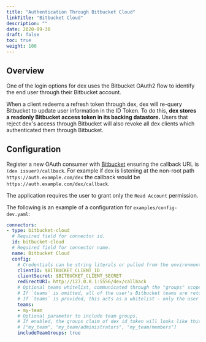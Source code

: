 ```yaml
---
title: "Authentication Through Bitbucket Cloud"
linkTitle: "Bitbucket Cloud"
description: ""
date: 2020-09-30
draft: false
toc: true
weight: 100
---
```


## Overview

One of the login options for dex uses the Bitbucket OAuth2 flow to identify the end user through their Bitbucket account.

When a client redeems a refresh token through dex, dex will re-query Bitbucket to update user information in the ID Token. To do this, __dex stores a readonly Bitbucket access token in its backing datastore.__ Users that reject dex's access through Bitbucket will also revoke all dex clients which authenticated them through Bitbucket.

## Configuration

Register a new OAuth consumer with [Bitbucket](https://confluence.atlassian.com/bitbucket/oauth-on-bitbucket-cloud-238027431.html) ensuring the callback URL is `(dex issuer)/callback`. For example if dex is listening at the non-root path `https://auth.example.com/dex` the callback would be `https://auth.example.com/dex/callback`.

The application requires the user to grant only the `Read Account` permission.

The following is an example of a configuration for `examples/config-dev.yaml`:

```yaml
connectors:
- type: bitbucket-cloud
  # Required field for connector id.
  id: bitbucket-cloud
  # Required field for connector name.
  name: Bitbucket Cloud
  config:
    # Credentials can be string literals or pulled from the environment.
    clientID: $BITBUCKET_CLIENT_ID
    clientSecret: $BITBUCKET_CLIENT_SECRET
    redirectURI: http://127.0.0.1:5556/dex/callback
    # Optional teams whitelist, communicated through the "groups" scope.
    # If `teams` is omitted, all of the user's Bitbucket teams are returned when the groups scope is present.
    # If `teams` is provided, this acts as a whitelist - only the user's Bitbucket teams that are in the configured `teams` below will go into the groups claim.  Conversely, if the user is not in any of the configured `teams`, the user will not be authenticated.
    teams:
    - my-team
    # Optional parameter to include team groups.
    # If enabled, the groups claim of dex id_token will looks like this:
    # ["my_team", "my_team/administrators", "my_team/members"]
    includeTeamGroups: true
```
